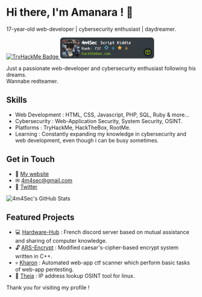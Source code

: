 <!-- Header -->
# Hi there, I'm Amanara ! 👋
17-year-old web-developer | cybersecurity enthusiast | daydreamer.

<!-- Badge -->
<a href="https://tryhackme.com/p/Amanara"> ![TryHackMe Badge](https://tryhackme-badges.s3.amazonaws.com/Amanara.png) </a>
<a href="https://app.hackthebox.com/profile/1321357"><img src="hackthebox.png" width="249" height="56"></a>

<!-- Introduction -->
Just a passionate web-developer and cybersecurity enthusiast following his dreams.  
Wannabe redteamer.

<!-- Skills -->
## Skills
- Web Development : HTML, CSS, Javascript, PHP, SQL, Ruby & more...
- Cybersecurity : Web-Application Security, System Security, OSINT. 
- Platforms : TryHackMe, HackTheBox, RootMe.
- Learning : Constantly expanding my knowledge in cybersecurity and web development, even though i can be busy sometimes.

<!-- Contact Me -->
## Get in Touch
- 🔰 [My website](https://4m4sec.me/)
- ✉ 4m4sec@gmail.com
- 💎 [Twitter](https://twitter.com/4m4Sec)

<!-- GitHub Stats -->
![4m4Sec's GitHub Stats](https://github-readme-stats.vercel.app/api?username=4m4Sec&show_icons=true&count_private=true&theme=dark)

<!-- Projects -->
## Featured Projects
- 💻 [Hardware-Hub](http://hardware-hub.fr) : French discord server based on mutual assistance and sharing of computer knowledge.
- 🔓 [ARS-Encrypt](https://github.com/4m4Sec/ARS-Encrypt) : Modified caesar's-cipher-based encrypt system written in C++.
- 💀 [Kharon](https://github.com/4m4Sec/Kharon) : Automated web-app ctf scanner which perform basic tasks of web-app pentesting.
- 🔎 [Theia](https://github.com/4m4Sec/Theia) : IP address lookup OSINT tool for linux.

<!-- Footer -->
Thank you for visiting my profile ! 
